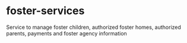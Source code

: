 foster-services
===============

Service to manage foster children, authorized foster homes, authorized parents, payments and foster agency information
